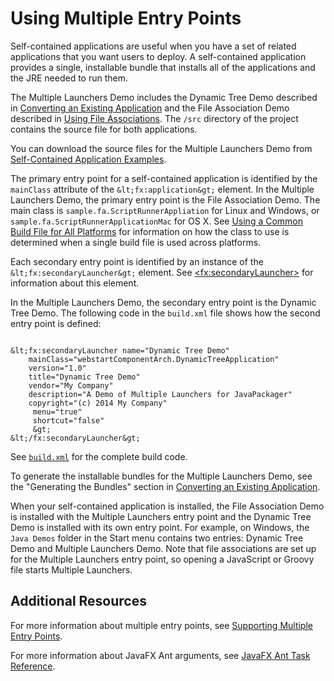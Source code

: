 
# Using Multiple Entry Points

Self-contained applications are useful when you have a set of related applications that you want users to deploy. A self-contained application provides a single, installable bundle that installs all of the applications and the JRE needed to run them.

The Multiple Launchers Demo includes the Dynamic Tree Demo described in 
[Converting an Existing Application](../selfContainedApps/converting.html) and the File Association Demo described in 
[Using File Associations](../selfContainedApps/fileassociation.html). The `/src` directory of the project contains the source file for both applications.

You can download the source files for the Multiple Launchers Demo from 
[Self-Contained Application Examples](../selfContainedApps/examplesIndex.html).

The primary entry point for a self-contained application is identified by the `mainClass` attribute of the `&lt;fx:application&gt;` element. In the Multiple Launchers Demo, the primary entry point is the File Association Demo. The main class is `sample.fa.ScriptRunnerAppliation` for Linux and Windows, or `sample.fa.ScriptRunnerApplicationMac` for OS X. See 
[Using a Common Build File for All Platforms](../selfContainedApps/commonbuild.html) for information on how the class to use is determined when a single build file is used across platforms.

Each secondary entry point is identified by an instance of the  `&lt;fx:secondaryLauncher&gt;` element. See 
[&lt;fx:secondaryLauncher&gt;](https://docs.oracle.com/javase/8/docs/technotes/guides/deploy/javafx_ant_task_reference.html#JSDPG1003) for information about this element.

In the Multiple Launchers Demo, the secondary entry point is the Dynamic Tree Demo. The following code in the `build.xml` file shows how the second entry point is defined:

```

&lt;fx:secondaryLauncher name="Dynamic Tree Demo"
    mainClass="webstartComponentArch.DynamicTreeApplication"
    version="1.0"
    title="Dynamic Tree Demo"
    vendor="My Company"
    description="A Demo of Multiple Launchers for JavaPackager"
    copyright="(c) 2014 My Company"
     menu="true"
     shortcut="false"
     &gt;
&lt;/fx:secondaryLauncher&gt;

```

See 
[`build.xml`](examples/packager_MultipleLaunchers/build.xml) for the complete build code.

To generate the installable bundles for the Multiple Launchers Demo, see the "Generating the Bundles" section in 
[Converting an Existing Application](../selfContainedApps/converting.html).

When your self-contained application is installed, the File Association Demo is installed with the Multiple Launchers entry point and the Dynamic Tree Demo is installed with its own entry point. For example, on Windows, the `Java Demos` folder in the Start menu contains two entries: Dynamic Tree Demo and Multiple Launchers Demo. Note that file associations are set up for the Multiple Launchers entry point, so opening a JavaScript or Groovy file starts Multiple Launchers.

## Additional Resources

For more information about multiple entry points, see 
[Supporting Multiple Entry Points](https://docs.oracle.com/javase/8/docs/technotes/guides/deploy/self-contained-packaging.html#JSDPG1000).

For more information about JavaFX Ant arguments, see 
[JavaFX Ant Task Reference](https://docs.oracle.com/javase/8/docs/technotes/guides/deploy/javafx_ant_task_reference.html).
